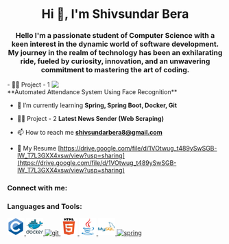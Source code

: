 <h1 align="center">Hi 👋, I'm Shivsundar Bera</h1>
<h3 align="center">Hello I'm a passionate student of Computer Science with a keen interest in the dynamic world of software development. My journey in the realm of technology has been an exhilarating ride, fueled by curiosity, innovation, and an unwavering commitment to mastering the art of coding.</h3>

<img align="right" width="400" src="[https://cdn.dribbble.com/users/116207...](https://img.freepik.com/free-vector/web-development-concept-with-programmer-ar_107791-17049.jpg?size=626&ext=jpg&ga=GA1.1.1818932173.1719377418&semt=ais_hybrid)">
- 👨‍💻 Project - 1 **Automated Attendance System Using Face Recognition**

- 🌱 I’m currently learning **Spring, Spring Boot, Docker, Git**

- 👨‍💻 Project - 2 **Latest News Sender (Web Scraping)**

- 📫 How to reach me **shivsundarbera8@gmail.com**

- 📄 My Resume [https://drive.google.com/file/d/1VOtwug_t489ySwSGB-lW_T7L3GXX4xsw/view?usp=sharing](https://drive.google.com/file/d/1VOtwug_t489ySwSGB-lW_T7L3GXX4xsw/view?usp=sharing)

<h3 align="left">Connect with me:</h3>
<p align="left">
</p>

<h3 align="left">Languages and Tools:</h3>
<p align="left"> <a href="https://www.cprogramming.com/" target="_blank" rel="noreferrer"> <img src="https://raw.githubusercontent.com/devicons/devicon/master/icons/c/c-original.svg" alt="c" width="40" height="40"/> </a> <a href="https://www.docker.com/" target="_blank" rel="noreferrer"> <img src="https://raw.githubusercontent.com/devicons/devicon/master/icons/docker/docker-original-wordmark.svg" alt="docker" width="40" height="40"/> </a> <a href="https://git-scm.com/" target="_blank" rel="noreferrer"> <img src="https://www.vectorlogo.zone/logos/git-scm/git-scm-icon.svg" alt="git" width="40" height="40"/> </a> <a href="https://www.w3.org/html/" target="_blank" rel="noreferrer"> <img src="https://raw.githubusercontent.com/devicons/devicon/master/icons/html5/html5-original-wordmark.svg" alt="html5" width="40" height="40"/> </a> <a href="https://www.java.com" target="_blank" rel="noreferrer"> <img src="https://raw.githubusercontent.com/devicons/devicon/master/icons/java/java-original.svg" alt="java" width="40" height="40"/> </a> <a href="https://www.mysql.com/" target="_blank" rel="noreferrer"> <img src="https://raw.githubusercontent.com/devicons/devicon/master/icons/mysql/mysql-original-wordmark.svg" alt="mysql" width="40" height="40"/> </a> <a href="https://spring.io/" target="_blank" rel="noreferrer"> <img src="https://www.vectorlogo.zone/logos/springio/springio-icon.svg" alt="spring" width="40" height="40"/> </a> </p>
